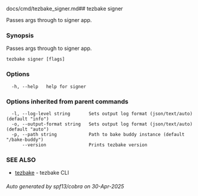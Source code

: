 docs/cmd/tezbake_signer.md## tezbake signer

Passes args through to signer app.

### Synopsis

Passes args through to signer app.

```
tezbake signer [flags]
```

### Options

```
  -h, --help   help for signer
```

### Options inherited from parent commands

```
  -l, --log-level string       Sets output log format (json/text/auto) (default "info")
  -o, --output-format string   Sets output log format (json/text/auto) (default "auto")
  -p, --path string            Path to bake buddy instance (default "/bake-buddy")
      --version                Prints tezbake version
```

### SEE ALSO

* [tezbake](/tezbake/reference/cmd/tezbake)	 - tezbake CLI

###### Auto generated by spf13/cobra on 30-Apr-2025
